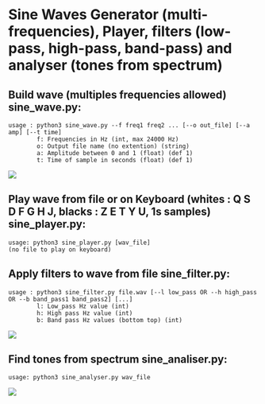 # Sine Waves Generator (multi-frequencies), Player, filters (low-pass, high-pass, band-pass) and analyser (tones from spectrum)

## Build wave (multiples frequencies allowed) sine_wave.py:
```
usage : python3 sine_wave.py --f freq1 freq2 ... [--o out_file] [--a amp] [--t time]
        f: Frequencies in Hz (int, max 24000 Hz)
        o: Output file name (no extention) (string)
        a: Amplitude between 0 and 1 (float) (def 1)
        t: Time of sample in seconds (float) (def 1)
```

![](images/example1.bmp)

## Play wave from file or on Keyboard (whites : Q S D F G H J, blacks : Z E T Y U, 1s samples) sine_player.py:
```
usage: python3 sine_player.py [wav_file]
(no file to play on keyboard)
```

## Apply filters to wave from file sine_filter.py:
```
usage : python3 sine_filter.py file.wav [--l low_pass OR --h high_pass OR --b band_pass1 band_pass2] [...]
        l: Low_pass Hz value (int)
        h: High pass Hz value (int)
        b: Band pass Hz values (bottom top) (int)
```

![](images/example2.bmp)

## Find tones from spectrum sine_analiser.py:
```
usage: python3 sine_analyser.py wav_file
```

![](images/example3.bmp)